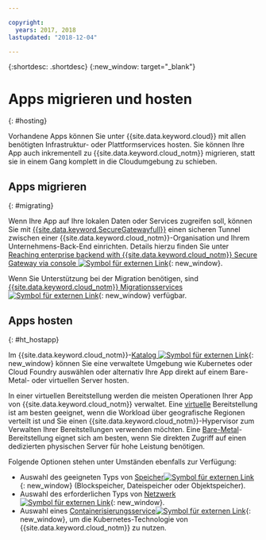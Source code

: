 ```yaml
---

copyright:
  years: 2017, 2018
lastupdated: "2018-12-04"

---
```


{:shortdesc: .shortdesc}
{:new_window: target="_blank"}

# Apps migrieren und hosten
{: #hosting}

Vorhandene Apps können Sie unter {{site.data.keyword.cloud}} mit allen benötigten Infrastruktur- oder Plattformservices hosten. Sie können Ihre App auch inkrementell zu {{site.data.keyword.cloud_notm}} migrieren, statt sie in einem Gang komplett in die Cloudumgebung zu schieben.

## Apps migrieren
{: #migrating}

Wenn Ihre App auf Ihre lokalen Daten oder Services zugreifen soll, können Sie mit [{{site.data.keyword.SecureGatewayfull}}](/docs/services/SecureGateway/index.html) einen sicheren Tunnel zwischen einer {{site.data.keyword.cloud_notm}}-Organisation und Ihrem Unternehmens-Back-End einrichten. Details hierzu finden Sie unter [Reaching enterprise backend with {{site.data.keyword.cloud_notm}} Secure Gateway via console ![Symbol für externen Link](../icons/launch-glyph.svg "Symbol für externen Link")](https://developer.ibm.com/bluemix/2015/04/01/reaching-enterprise-backend-bluemix-secure-gateway/){: new_window}.

Wenn Sie Unterstützung bei der Migration benötigen, sind [{{site.data.keyword.cloud_notm}} Migrationsservices ![Symbol für externen Link](../icons/launch-glyph.svg "Symbol für externen Link")](https://www.ibm.com/cloud/migration-services){: new_window} verfügbar.

## Apps hosten
{: #ht_hostapp}

Im {{site.data.keyword.cloud_notm}}-[Katalog ![Symbol für externen Link](../icons/launch-glyph.svg "Symbol für externen Link")](https://{DomainName}/catalog/?taxonomyNavigation=apps){: new_window} können Sie eine verwaltete Umgebung wie Kubernetes oder Cloud Foundry auswählen oder alternativ Ihre App direkt auf einem Bare-Metal- oder virtuellen Server hosten.

In einer virtuellen Bereitstellung werden die meisten Operationen Ihrer App von {{site.data.keyword.cloud_notm}} verwaltet. Eine [virtuelle](/docs/vsi/vsi_about.html) Bereitstellung ist am besten geeignet, wenn die Workload über geografische Regionen verteilt ist und Sie einen {{site.data.keyword.cloud_notm}}-Hypervisor zum Verwalten Ihrer Bereitstellungen verwenden möchten. Eine [Bare-Metal](/docs/bare-metal/index.html#getting-started)-Bereitstellung eignet sich am besten, wenn Sie direkten Zugriff auf einen dedizierten physischen Server für hohe Leistung benötigen.

Folgende Optionen stehen unter Umständen ebenfalls zur Verfügung:
* Auswahl des geeigneten Typs von [Speicher![Symbol für externen Link](../icons/launch-glyph.svg "Symbol für externen Link")](https://{DomainName}/catalog/?taxonomyNavigation=apps&category=slstorage){: new_window} (Blockspeicher, Dateispeicher oder Objektspeicher).
* Auswahl des erforderlichen Typs von [Netzwerk![Symbol für externen Link](../icons/launch-glyph.svg "Symbol für externen Link")](https://{DomainName}/catalog/?taxonomyNavigation=apps&category=slnetwork){: new_window}.
* Auswahl eines [Containerisierungsservice![Symbol für externen Link](../icons/launch-glyph.svg "Symbol für externen Link")](https://{DomainName}/catalog/?taxonomyNavigation=apps&category=containers){: new_window}, um die Kubernetes-Technologie von {{site.data.keyword.cloud_notm}} zu nutzen.
